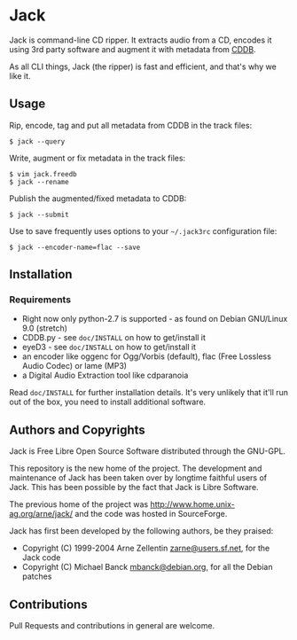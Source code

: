 # Jack

Jack is command-line CD ripper. It extracts audio from a CD, encodes it using
3rd party software and augment it with metadata from
[CDDB](https://en.wikipedia.org/wiki/CDDB).

As all CLI things, Jack (the ripper) is fast and efficient, and that's why we
like it.


## Usage

Rip, encode, tag and put all metadata from CDDB in the track files:

    $ jack --query

Write, augment or fix metadata in the track files:

    $ vim jack.freedb
    $ jack --rename

Publish the augmented/fixed metadata to CDDB:

    $ jack --submit

Use to save frequently uses options to your `~/.jack3rc` configuration file:

    $ jack --encoder-name=flac --save


## Installation

### Requirements

* Right now only python-2.7 is supported - as found on Debian GNU/Linux 9.0 (stretch)
* CDDB.py  - see `doc/INSTALL` on how to get/install it
* eyeD3    - see `doc/INSTALL` on how to get/install it
* an encoder like oggenc for Ogg/Vorbis (default), flac (Free Lossless Audio
  Codec) or lame (MP3)
* a Digital Audio Extraction tool like cdparanoia

Read `doc/INSTALL` for further installation details. It's very unlikely that
it'll run out of the box, you need to install additional software.


## Authors and Copyrights

Jack is Free Libre Open Source Software distributed through the GNU-GPL.

This repository is the new home of the project. The development and maintenance
of Jack has been taken over by longtime faithful users of Jack. This has been
possible by the fact that Jack is Libre Software.

The previous home of the project was http://www.home.unix-ag.org/arne/jack/ and
the code was hosted in SourceForge.

Jack has first been developed by the following authors, be they praised:

* Copyright (C) 1999-2004 Arne Zellentin <zarne@users.sf.net>, for the Jack code
* Copyright (C) Michael Banck <mbanck@debian.org>, for all the Debian patches


## Contributions

Pull Requests and contributions in general are welcome.



